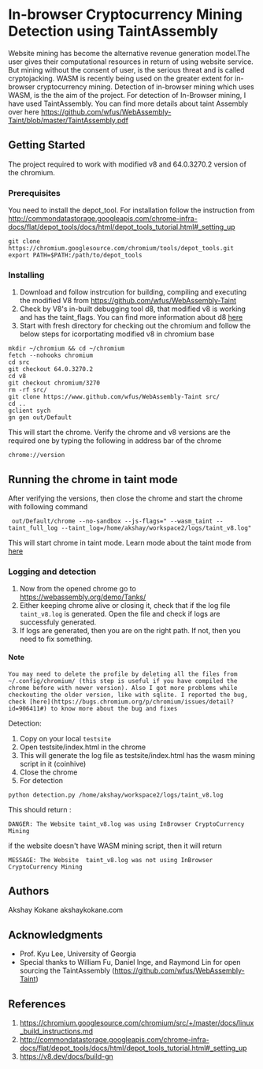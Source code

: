 # In-browser Cryptocurrency Mining Detection using TaintAssembly


Website mining has become the alternative revenue generation model.The user gives their computational resources in return of using website service. But mining without the consent of user, is the serious threat and is called cryptojacking. WASM is recently being used on the greater extent for in-browser cryptocurrency mining. Detection of in-browser mining which uses WASM, is the the aim of the project. 
For detection of In-Browser mining, I have used TaintAssembly. You can find more details about taint Assembly over here https://github.com/wfus/WebAssembly-Taint/blob/master/TaintAssembly.pdf


## Getting Started

The project required to work with modified v8 and 64.0.3270.2 version of the chromium.

### Prerequisites

You need to install the depot_tool. For installation follow the instruction from http://commondatastorage.googleapis.com/chrome-infra-docs/flat/depot_tools/docs/html/depot_tools_tutorial.html#_setting_up

```
git clone https://chromium.googlesource.com/chromium/tools/depot_tools.git
export PATH=$PATH:/path/to/depot_tools
```

### Installing

1. Download and follow instrcution for building, compiling and executing the modified V8 from https://github.com/wfus/WebAssembly-Taint
2. Check by V8's in-built debugging tool d8, that modified v8 is working and has the taint_flags. You can find more information about d8 [here](https://v8.dev/docs/d8)
3. Start with fresh directory for checking out the chromium and follow the below steps for icorportating modified v8 in chromium base


```
mkdir ~/chromium && cd ~/chromium
fetch --nohooks chromium
cd src
git checkout 64.0.3270.2
cd v8
git checkout chromium/3270
rm -rf src/
git clone https://www.github.com/wfus/WebAssembly-Taint src/
cd ..
gclient sych
gn gen out/Default

```
This will start the chrome. Verify the chrome and v8 versions are the required one by typing the following in address bar of the chrome

```
chrome://version
```



## Running the chrome in taint mode

After verifying the versions, then close the chrome and start the chrome with following command 

```
 out/Default/chrome --no-sandbox --js-flags=" --wasm_taint --taint_full_log --taint_log=/home/akshay/workspace2/logs/taint_v8.log"

```
This will start chrome in taint mode. Learn mode about the taint mode from [here](https://github.com/wfus/WebAssembly-Taint/blob/master/TaintAssembly.pdf) 
       
      
### Logging and detection


1. Now from the opened chrome go to https://webassembly.org/demo/Tanks/
2. Either keeping chrome alive or closing it, check that if the log file ```taint_v8.log``` is generated. Open the file and check if logs are successfuly generated. 
3. If logs are generated, then you are on the right path. If not, then you need to fix something.

#### Note
    You may need to delete the profile by deleting all the files from ~/.config/chromium/ (this step is useful if you have compiled the chrome before with newer version). Also I got more problems while checkouting the older version, like with sqlite. I reported the bug, check [here](https://bugs.chromium.org/p/chromium/issues/detail?id=906411#) to know more about the bug and fixes

Detection:

1. Copy on your local ```testsite``` 
2. Open testsite/index.html in the chrome
3. This will generate the log file as testsite/index.html has the wasm mining script in it (coinhive)
4. Close the chrome 
5. For detection

```
python detection.py /home/akshay/workspace2/logs/taint_v8.log
```
This should return :
```
DANGER: The Website taint_v8.log was using InBrowser CryptoCurrency Mining
```
if the website doesn't have WASM mining script, then it will return

```
MESSAGE: The Website  taint_v8.log was not using InBrowser CryptoCurrency Mining
```



## Authors
Akshay Kokane
akshaykokane.com



## Acknowledgments

* Prof. Kyu Lee, University of Georgia
* Special thanks to  William Fu, Daniel Inge, and Raymond Lin for open sourcing the TaintAssembly (https://github.com/wfus/WebAssembly-Taint)

## References
1. https://chromium.googlesource.com/chromium/src/+/master/docs/linux_build_instructions.md
2. http://commondatastorage.googleapis.com/chrome-infra-docs/flat/depot_tools/docs/html/depot_tools_tutorial.html#_setting_up
3. https://v8.dev/docs/build-gn

